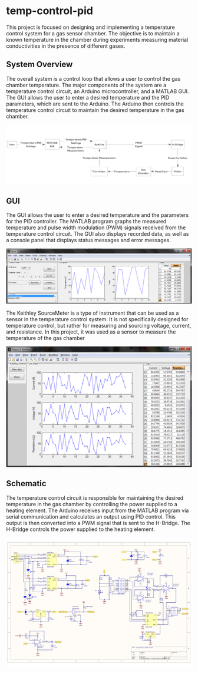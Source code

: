 # temp-control-pid
This project is focused on designing and implementing a temperature control system for a gas sensor chamber. The objective is to maintain a known temperature in the chamber during experiments measuring material conductivities in the presence of different gases.

## System Overview
The overall system is a control loop that allows a user to control the gas chamber temperature. The major components of the system are a temperature control circuit, an Arduino microcontroller, and a MATLAB GUI. The GUI allows the user to enter a desired temperature and the PID parameters, which are sent to the Arduino. The Arduino then controls the temperature control circuit to maintain the desired temperature in the gas chamber. 

![system overview](https://github.com/PeterSHua/temp-control-pid/blob/main/img/overview.png?raw=true)

## GUI
The GUI allows the user to enter a desired temperature and the parameters for the PID controller. The MATLAB program graphs the measured temperature and pulse width modulation (PWM) signals received from the temperature control circuit. The GUI also displays recorded data, as well as a console panel that displays status messages and error messages.


![gui](https://github.com/PeterSHua/temp-control-pid/blob/main/img/gui.png?raw=true)

The Keithley SourceMeter is a type of instrument that can be used as a sensor in the temperature control system. It is not specifically designed for temperature control, but rather for measuring and sourcing voltage, current, and resistance. In this project, it was used as a sensor to measure the temperature of the gas chamber


![gui](https://github.com/PeterSHua/temp-control-pid/blob/main/img/gui2.png?raw=true)

## Schematic
The temperature control circuit is responsible for maintaining the desired temperature in the gas chamber by controlling the power supplied to a heating element. The Arduino receives input from the MATLAB program via serial communication and calculates an output using PID control. This output is then converted into a PWM signal that is sent to the H-Bridge. The H-Bridge controls the power supplied to the heating element.


![gui](https://github.com/PeterSHua/temp-control-pid/blob/main/img/schematic.png?raw=true)
